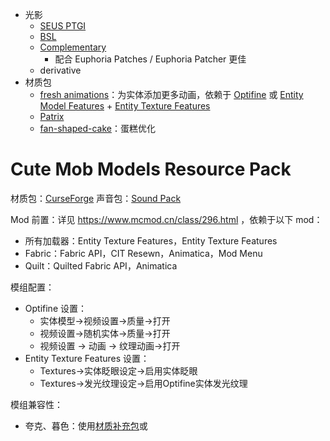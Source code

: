 - 光影
    - [SEUS PTGI](https://www.sonicether.com/seus/)
    - [BSL](https://www.curseforge.com/minecraft/shaders/bsl-shaders)
    - [Complementary](https://www.bilibili.com/read/cv26414719/)
	    - 配合 Euphoria Patches / Euphoria Patcher 更佳
    - derivative
- 材质包
    - [fresh animations](https://www.curseforge.com/minecraft/texture-packs/fresh-animations)：为实体添加更多动画，依赖于 [Optifine](https://optifine.net/downloads) 或 [Entity Model Features](https://modrinth.com/mod/entity-model-features) + [Entity Texture Features](https://modrinth.com/mod/entitytexturefeatures)
    - [Patrix](https://www.curseforge.com/minecraft/texture-packs/patrix-32x)
    - [fan-shaped-cake](https://www.curseforge.com/minecraft/texture-packs/fan-shaped-cake)：蛋糕优化

# Cute Mob Models Resource Pack

材质包：[CurseForge](https://www.curseforge.com/minecraft/texture-packs/cute-mob-models-resource-pack)
声音包：[Sound Pack](https://www.planetminecraft.com/texture-pack/voice-for-cute-mob-models-female-mob-voices/)

Mod 前置：详见 https://www.mcmod.cn/class/296.html ，依赖于以下 mod：
- 所有加载器：Entity Texture Features，Entity Texture Features
- Fabric：Fabric API，CIT Resewn，Animatica，Mod Menu
- Quilt：Quilted Fabric API，Animatica

模组配置：
- Optifine 设置：
	- 实体模型→视频设置→质量→打开
	- 视频设置→随机实体→质量→打开
	- 视频设置 → 动画 → 纹理动画→打开
- Entity Texture Features 设置：
	- Textures→实体眨眼设定→启用实体眨眼
	- Textures→发光纹理设定→启用Optifine实体发光纹理

模组兼容性：
- 夸克、暮色：使用[材质补充包](https://wwti.lanzoub.com/iK8Eb289vbtg)或